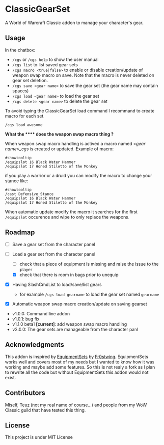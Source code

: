 # ClassicGearSet

A World of Warcraft Classic addon to manage your character's gear.

## Usage

In the chatbox:
- `/cgs` or `/cgs help` to show the user manual
- `/cgs list` to list saved gear sets
- `/cgs macro <true|false>` to enable or disable creation/update of weapon swap macro on save. Note that the macro is never deleted on gear set deletion.
- `/cgs save <gear name>` to save the gear set (the gear name may contain spaces)
- `/cgs load <gear name>` to load the gear set
- `/cgs delete <gear name>` to delete the gear set

To avoid typing the ClassicGearSet load command I recommand to create macro for each set.

```
/cgs load awesome
```

**What the **** does the weapon swap macro thing ?**

When weapon swap macro handling is actived a macro named *\<gear name\>_cgs* is created or updated.
Example of macro:

```
#showtooltip
/equipslot 16 Black Water Hammer
/equipslot 17 Honed Stiletto of the Monkey
```

if you play a warrior or a druid you can modify the macro to change your stance like:

```
#showtooltip
/cast Defensive Stance
/equipslot 16 Black Water Hammer
/equipslot 17 Honed Stiletto of the Monkey
```

When automatic update modify the macro it searches for the first `/equipslot` occurence and wipe to only replace the weapons.



## Roadmap

- [ ] Save a gear set from the character panel
- [ ] Load a gear set from the character panel
  - [ ] check that a piece of equipment is missing and raise the issue to the player
  - [x] check that there is room in bags prior to unequip
- [x] Having SlashCmdList to load/save/list gears
  - for example `/cgs load gearname` to load the gear set named `gearname`
- [x] Automatic weapon swap macro creation/update on saving gearset



- v1.0.0: Command line addon
- v1.0.1: bug fix
- v1.1.0 beta1 **[current]**: add weapon swap macro handling
- v2.0.0: The gear sets are manageable from the character panl

## Acknowledgments

This addon is inspired by [EquipmentSets](https://www.curseforge.com/wow/addons/equipmentsets) by [Fr0stwing](https://www.curseforge.com/members/fr0stwing/projects). EquipmentSets works well and covers most of my needs but I wanted to know how it was working and maybe add some features.
So this is not realy a fork as I plan to rewrite all the code but without EquipmentSets this addon would not exist.

## Contributors

Miself, Teuz (not my real name of course...) and people from my WoW Classic guild that have tested this thing.

## License

This project is under MIT License
